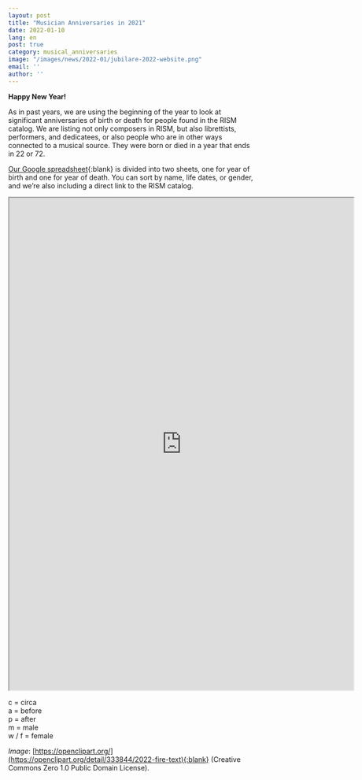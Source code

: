 ```yaml
---
layout: post
title: "Musician Anniversaries in 2021"
date: 2022-01-10
lang: en
post: true
category: musical_anniversaries
image: "/images/news/2022-01/jubilare-2022-website.png"
email: ''
author: ''
---
```


**Happy New Year!**  

As in past years, we are using the beginning of the year to look at significant anniversaries of birth or death for people found in the RISM catalog. We are listing not only composers in RISM, but also librettists, performers, and dedicatees, or also people who are in other ways connected to a musical source. They were born or died in a year that ends in 22 or 72.  

[Our Google spreadsheet](https://docs.google.com/spreadsheets/d/1bvZPKofW2ynSZOm4tBBNx-5zky7A7qhkv_dIgwkYtZQ/edit#gid=0){:blank} is divided into two sheets, one for year of birth and one for year of death. You can sort by name, life dates, or gender, and we’re also including a direct link to the RISM catalog.  

<iframe src="https://docs.google.com/spreadsheets/d/e/2PACX-1vSJqw70UQolTO4WISo2Eqjh14BlGxtSyPf3mLBB5Jk6_leKwmRxxRMEeiQnMyFhmFK_SCS1SZsPC_AD/pubhtml?widget=true&amp;headers=false" width="700" height="1000"></iframe>  

c = circa  
a = before  
p = after  
m = male  
w / f = female  

_Image_: [https://openclipart.org/](https://openclipart.org/detail/333844/2022-fire-text){:blank} (Creative Commons Zero 1.0 Public Domain License).
